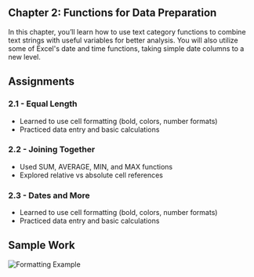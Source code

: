 ## Chapter 2: Functions for Data Preparation
In this chapter, you’ll learn how to use text category functions to combine text strings with useful variables for better analysis. You will also utilize some of Excel's date and time functions, taking simple date columns to a new level.

## Assignments
### 2.1 - Equal Length
- Learned to use cell formatting (bold, colors, number formats)
- Practiced data entry and basic calculations

### 2.2 - Joining Together
- Used SUM, AVERAGE, MIN, and MAX functions
- Explored relative vs absolute cell references

### 2.3 - Dates and More
- Learned to use cell formatting (bold, colors, number formats)
- Practiced data entry and basic calculations


## Sample Work
![Formatting Example](./screenshots/formatting_example.png)
